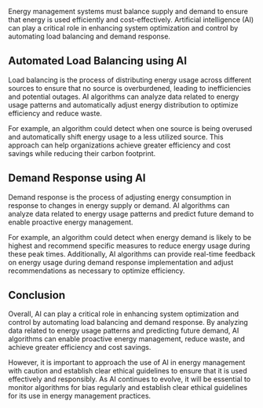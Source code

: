
Energy management systems must balance supply and demand to ensure that energy is used efficiently and cost-effectively. Artificial intelligence (AI) can play a critical role in enhancing system optimization and control by automating load balancing and demand response.

Automated Load Balancing using AI
---------------------------------

Load balancing is the process of distributing energy usage across different sources to ensure that no source is overburdened, leading to inefficiencies and potential outages. AI algorithms can analyze data related to energy usage patterns and automatically adjust energy distribution to optimize efficiency and reduce waste.

For example, an algorithm could detect when one source is being overused and automatically shift energy usage to a less utilized source. This approach can help organizations achieve greater efficiency and cost savings while reducing their carbon footprint.

Demand Response using AI
------------------------

Demand response is the process of adjusting energy consumption in response to changes in energy supply or demand. AI algorithms can analyze data related to energy usage patterns and predict future demand to enable proactive energy management.

For example, an algorithm could detect when energy demand is likely to be highest and recommend specific measures to reduce energy usage during these peak times. Additionally, AI algorithms can provide real-time feedback on energy usage during demand response implementation and adjust recommendations as necessary to optimize efficiency.

Conclusion
----------

Overall, AI can play a critical role in enhancing system optimization and control by automating load balancing and demand response. By analyzing data related to energy usage patterns and predicting future demand, AI algorithms can enable proactive energy management, reduce waste, and achieve greater efficiency and cost savings.

However, it is important to approach the use of AI in energy management with caution and establish clear ethical guidelines to ensure that it is used effectively and responsibly. As AI continues to evolve, it will be essential to monitor algorithms for bias regularly and establish clear ethical guidelines for its use in energy management practices.

